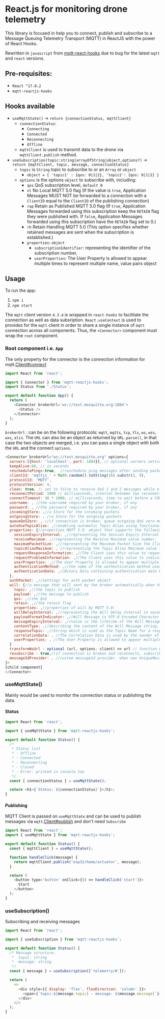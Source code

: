 # React.js for monitoring drone telemetry

This library is focused in help you to connect, publish and subscribe to a Message Queuing Telemetry Transport (MQTT) in ReactJS with the power of React Hooks.

Rewritten in `javascript` from [mqtt-react-hooks](https://www.npmjs.com/package/mqtt-react-hooks) due to bug for the latest `mqtt` and `react` versions.

## Pre-requisites:

- `React ^17.0.2`
- `mqtt-reactjs-hooks`

## Hooks available

- `useMqttState()` -> `return {connectionStatus, mqttClient}`
  - `connectionStatus`:
    - `Connecting`
    - `Connected`
    - `Reconnecting`
    - `Offline`
  - `mqttClient` is used to transmit data to the drone via `mqttClient.publish` method.
- `useSubscription(topic:string|arrayOfString|object,options?)` -> `return {mqttClient, topic, message, connectionStatus}`
  - `topic` is `String` topic to subscribe to or an `Array` or `object`
    - `object = { 'topic1' : {qos: 0|1|2}, 'topic2': {qos: 0|1|2} }`
  - `options` is the options `object` to subscribe with, including:
    - `qos` QoS subscription level, `default 0`
    - `nl` No Local MQTT 5.0 flag (If the value is `true`, Application Messages MUST NOT be forwarded to a connection with a `ClientID` equal to the `ClientID` of the publishing connection)
    - `rap` Retain as Published MQTT 5.0 flag (If `true`, Application Messages forwarded using this subscription keep the `RETAIN` flag they were published with. If `false`, Application Messages forwarded using this subscription have the `RETAIN` flag set to 0.)
    - `rh` Retain Handling MQTT 5.0 (This option specifies whether retained messages are sent when the subscription is established.)
    - `properties`: `object`
      - `subscriptionIdentifier`: representing the identifier of the subscription number,
      - `userProperties`: The User Property is allowed to appear multiple times to represent multiple name, value pairs object

## Usage

To run the app:

1. `npm i`
2. `npm start`

The `mqtt` client version `4.3.4` is wrapped in `react-hooks` to facilitate the connection as well as data subsription. `React.useContext` is used to provides for the `mqtt` client in order to share a single instance of `mqtt` connection across all components. Thus, the `<Connector>` component must wrap the `root` component.

### Root component i.e. `App`

The only property for the connector is the connection information for mqtt.[Client#connect](https://github.com/mqttjs/MQTT.js#connect)

```js
import React from 'react';

import { Connector } from 'mqtt-reactjs-hooks';
import Status from './Status';

export default function App() {
  return (
    <Connector brokerUrl='ws://test.mosquitto.org:1884'>
      <Status />
    </Connector>
  );
}
```

`brokerUrl` : can be on the following protocols: `mqtt`, `mqtts`, `tcp`, `tls`, `ws`, `wss`, `wxs`, `alis`. The `URL` can also be an object as returned by `URL.parse()`, in that case the two objects are merged, i.e. you can pass a single object with both the `URL` and the connect `options`.

```js
<Connector brokerUrl="ws://test.mosquitto.org" options={
  servers:[{host: 'localhost', port: 1884}], // optional servers settings
  keepAlive:60, // in seconds
  reschedulePings:true,  //reschedule ping messages after sending packets (default true)
  clientId: 'mqttjs_' + Math.random().toString(16).substr(2, 8),
  protocolId: 'MQTT',
  protocolVersion: 4,
  clean: true, // set to false to receive QoS 1 and 2 messages while offline
  reconnectPeriod: 1000 // milliseconds, interval between two reconnections. Disable auto reconnect by setting to 0.
  connectTimeout: 30 * 1000, // milliseconds, time to wait before a CONNACK is received
  username: , //the username required by your broker, if any
  password: , //the password required by your broker, if any
  incomingStore: ,//a Store for the incoming packets
  outgoingStore: , //a Store for the outgoing packets
  queueQoSZero: , //if connection is broken, queue outgoing QoS zero messages (default true)
  autoUseTopicAlias: ,//enabling automatic Topic Alias using functionality
  properties: {//properties MQTT 5.0. object that supports the following properties:
    sessionExpiryInterval: ,//representing the Session Expiry Interval in seconds number,
    receiveMaximum: ,//representing the Receive Maximum value number,
    maximumPacketSize: ,//representing the Maximum Packet Size the Client is willing to accept number,
    topicAliasMaximum: , //representing the Topic Alias Maximum value indicates the highest value that the Client will accept as a Topic Alias sent by the Server number,
    requestResponseInformation: ,//The Client uses this value to request the Server to return Response Information in the CONNACK boolean,
    requestProblemInformation: ,//The Client uses this value to indicate whether the Reason String or User Properties are sent in the case of failures boolean,
    userProperties: ,//The User Property is allowed to appear multiple times to represent multiple name, value pairs object},
    authenticationMethod: ,//the name of the authentication method used for extended authentication string,
    authenticationData: ,//Binary Data containing authentication data binary
  },
  authPacket: ,//settings for auth packet object
  will: {//a message that will sent by the broker automatically when the client disconnect badly. The format is:
    topic: ,//the topic to publish
    payload: ,//the message to publish
    qos: ,//the QoS
    retain: ,//the retain flag
    properties: ,//properties of will by MQTT 5.0:
    willDelayInterval: ,//representing the Will Delay Interval in seconds number,
    payloadFormatIndicator: ,//Will Message is UTF-8 Encoded Character Data or not boolean,
    messageExpiryInterval: ,//value is the lifetime of the Will Message in seconds and is sent as the Publication Expiry Interval when the Server publishes the Will Message number,
    contentType: ,//describing the content of the Will Message string,
    responseTopic: ,//String which is used as the Topic Name for a response message string,
    correlationData: , //The Correlation Data is used by the sender of the Request Message to identify which request the Response Message is for when it is received binary,
    userProperties: , //The User Property is allowed to appear multiple times to represent multiple name, value pairs object
  }
  transformWsUrl : optional (url, options, client) => url // function For ws/wss protocols only. Can be used to implement signing urls which upon reconnect can have become expired.
  resubscribe : true,//if connection is broken and reconnects, subscribed topics are automatically subscribed again (default true)
  messageIdProvider: , //custom messageId provider. when new UniqueMessageIdProvider() is set, then non conflict messageId is provided.
}>
{child component}
</Connector>
```

### useMqttState()

Mainly would be used to monitor the connection status or publishing the data.

#### Status

```javascript
import React from 'react';

import { useMqttState } from 'mqtt-reactjs-hooks';

export default function Status() {
  /*
   * Status list
   * - Offline
   * - Connected
   * - Reconnecting
   * - Closed
   * - Error: printed in console too
   */
  const { connectionStatus } = useMqttState();

  return <h1>{`Status: ${connectionStatus}`}</h1>;
}
```

#### Publishing

MQTT Client is passed on `useMqttState` and can be used to publish messages via `mqtt`.[Client#publish](https://github.com/mqttjs/MQTT.js#publish) and don't need `Subscribe`

```javascript
import React from 'react';
import { useMqttState } from 'mqtt-reactjs-hooks';

export default function Status() {
  const { mqttClient } = useMqttState();

  function handleClick(message) {
    return mqttClient.publish('esp32/home/actuator', message);
  }

  return (
    <button type='button' onClick={() => handleClick('start')}>
      Start
    </button>
  );
}
```

### useSubscription()

Subscribing and receiving messages

```javascript
import React from 'react';

import { useSubscription } from 'mqtt-reactjs-hooks';

export default function Status() {
  /* Message structure:
   *  topic: string
   *  message: string
   */
  const { message } = useSubscription(['telemetry/#']);

  return (
    <>
      <div style={{ display: 'flex', flexDirection: 'column' }}>
        <span>{`topic:${message.topic} - message: ${message.message}`}</span>
      </div>
    </>
  );
}
```
